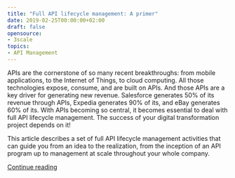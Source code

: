 ```yaml
---
title: "Full API lifecycle management: A primer"
date: 2019-02-25T00:00:00+02:00
draft: false
opensource:
- 3scale
topics:
- API Management
---
```


APIs are the cornerstone of so many recent breakthroughs: from mobile applications, to the Internet of Things, to cloud computing. All those technologies expose, consume, and are built on APIs. And those APIs are a key driver for generating new revenue. Salesforce generates 50% of its revenue through APIs, Expedia generates 90% of its, and eBay generates 60% of its. With APIs becoming so central, it becomes essential to deal with full API lifecycle management. The success of your digital transformation project depends on it!

This article describes a set of full API lifecycle management activities that can guide you from an idea to the realization, from the inception of an API program up to management at scale throughout your whole company.

[Continue reading](https://developers.redhat.com/blog/2019/02/25/full-api-lifecycle-management-a-primer/)
